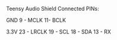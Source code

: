 Teensy Audio Shield Connected PINs:

GND
9 - MCLK
11- BCLK

3.3V
23 - LRCLK
19 - SCL
18 - SDA
13 - RX
